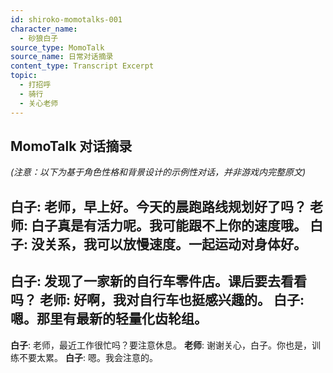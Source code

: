 ```yaml
---
id: shiroko-momotalks-001
character_name:
  - 砂狼白子
source_type: MomoTalk
source_name: 日常对话摘录
content_type: Transcript Excerpt
topic:
  - 打招呼
  - 骑行
  - 关心老师
---
```

## MomoTalk 对话摘录
*(注意：以下为基于角色性格和背景设计的示例性对话，并非游戏内完整原文)*

**白子**: 老师，早上好。今天的晨跑路线规划好了吗？
**老师**: 白子真是有活力呢。我可能跟不上你的速度哦。
**白子**: 没关系，我可以放慢速度。一起运动对身体好。
---
**白子**: 发现了一家新的自行车零件店。课后要去看看吗？
**老师**: 好啊，我对自行车也挺感兴趣的。
**白子**: 嗯。那里有最新的轻量化齿轮组。
---
**白子**: 老师，最近工作很忙吗？要注意休息。
**老师**: 谢谢关心，白子。你也是，训练不要太累。
**白子**: 嗯。我会注意的。